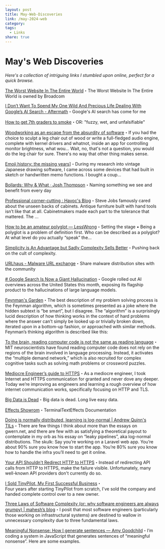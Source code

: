 ```yaml
---
layout: post
title: May-Web-Discoveries
link: /may-2024-web
category: 
tags:
  - Links
share: true
---
```

# May's Web Discoveries
_Here's a collection of intriguing links I stumbled upon online, perfect for a quick browse._

[The Worst Website In The Entire World](https://matduggan.com/the-worst-website-in-the-entire-world/)・The Worst Website In The Entire World is owned by Broadcom

[I Don’t Want To Spend My One Wild And Precious Life Dealing With Google’s AI Search - Aftermath](https://aftermath.site/google-ai-search-god-no-why)・Google's AI search has come for me

[How to get 7th graders to smoke](https://www.experimental-history.com/p/how-to-get-7th-graders-to-smoke)・OR: "fuzzy, wet, and unfalsifiable"

[Woodworking as an escape from the absurdity of software](https://alinpanaitiu.com/blog/woodworking-escape-from-software-absurdity/)・If you had the choice to sculpt a leg chair out of wood or write a full-fledged audio engine, complete with kernel drivers and whatnot, inside an app for controlling monitor brightness, what wou… Wait, no, that's not a question, you would do the leg chair for sure. There's no way that other thing makes sense.

[Emoji history: the missing years](https://blog.gingerbeardman.com/2024/05/10/emoji-history-the-missing-years/)]・During my research into vintage Japanese drawing software, I came across some devices that had built in sketch or handwritten memo functions. I bought a coup...

[Bollards: Why & What · Josh Thompson](https://josh.works/bollards)・Naming something we see and benefit from every day

[Professional corner-cutting : Havoc's Blog](https://blog.ometer.com/2016/05/04/professional-corner-cutting/)・Steve Jobs famously cared about the unseen backs of cabinets. Antique furniture built with hand tools isn’t like that at all. Cabinetmakers made each part to the tolerance that mattered. The …

[How to be an amateur polyglot — LessWrong](https://www.lesswrong.com/posts/BPpeBH8brSCRvZajs/how-to-be-an-amateur-polyglot)・Setting the stage • Being a polyglot is a problem of definition first. Who can be described as a polyglot? At what level do you actually “speak” the…

[Simplicity is An Advantage but Sadly Complexity Sells Better](https://eugeneyan.com/writing/simplicity/)・Pushing back on the cult of complexity.

[URLhaus - Malware URL exchange](https://urlhaus.abuse.ch/)・Share malware distribution sites with the community

[# Google Search Is Now a Giant Hallucination](https://gizmodo.com/google-search-ai-overview-giant-hallucination-1851499031)・Google rolled out AI overviews across the United States this month, exposing its flagship product to the hallucinations of large language models.

[Feynman's Garden](https://www.marginalia.nu/log/a_108_feynman_revisited/)・The best description of my problem solving process is the Feynman algorithm, which is sometimes presented as a joke where the hidden subtext is “be smart”, but I disagree. The “algorithm” is a surprisingly lucid description of how thinking works in the context of hard problems where the answer can’t simply be looked up or trivially broken down, iterated upon in a bottom-up fashion, or approached with similar methods. Feynman’s thinking algorithm is described like this:

[To the brain, reading computer code is not the same as reading language](https://news.mit.edu/2020/brain-reading-computer-code-1215)・MIT neuroscientists have found reading computer code does not rely on the regions of the brain involved in language processing. Instead, it activates the “multiple demand network,” which is also recruited for complex cognitive tasks such as solving math problems or crossword puzzles.

[Mediocre Engineer’s guide to HTTPS](https://devonperoutky.super.site/blog-posts/mediocre-engineers-guide-to-https)・As a mediocre engineer, I took Internet and HTTPS communication for granted and never dove any deeper. Today we’re improving as engineers and learning a rough overview of how internet communication works, specifically focusing on HTTP and TLS.

[Big Data is Dead](https://motherduck.com/blog/big-data-is-dead/)・Big data is dead. Long live easy data.

[Effects Showrom](https://chrisbuilds.github.io/terminaltexteffects/showroom/)・TerminalTextEffects Documentation

[Doing is normally distributed, learning is log-normal | Andrew Quinn's TILs](https://hiandrewquinn.github.io/til-site/posts/doing-is-normally-distributed-learning-is-log-normal/)・There are few things I think about more than the essays on gwern.net, and there are few with as satisfying a theoretical payout to contemplate in my orb as his essay on “leaky pipelines”, aka log-normal distributions. The skulk: Say you’re working on a Laravel web app. You’re about 90% sure you know how to start the app. You’re 80% sure you know how to handle the infra you’ll need to get it online.

[Your API Shouldn't Redirect HTTP to HTTPS](https://jviide.iki.fi/http-redirects)・Instead of redirecting API calls from HTTP to HTTPS, make the failure visible. Unfortunately, many well-known API providers don't currently do so.

[I Sold TinyPilot, My First Successful Business](https://mtlynch.io/i-sold-tinypilot/)・  
Four years after starting TinyPilot from scratch, I've sold the company and handed complete control over to a new owner.

[Three Laws of Software Complexity (or: why software engineers are always grumpy) | mahesh’s blog](https://maheshba.bitbucket.io/blog/2024/05/08/2024-ThreeLaws.html)・I posit that most software engineers (particularly those working on infrastructural systems) are destined to wallow in unnecessary complexity due to three fundamental laws.

[Meaningful Nonsense: How I generate sentences — Amy Goodchild](https://www.amygoodchild.com/blog/meaningful-nonsense-sentences)・I’m coding a system in JavaScript that generates sentences of “meaningful nonsense”. Here are some examples.